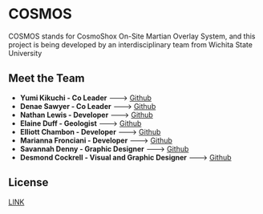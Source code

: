 # COSMOS

COSMOS stands for CosmoShox On-Site Martian Overlay System, and this project is being developed by an interdisciplinary team from Wichita State University

## Meet the Team
- **Yumi Kikuchi - Co Leader**  ---> [Github](https://github.com/yvmi)
- **Denae Sawyer - Co Leader**  ---> [Github](https://github.com/denooooooosh)
- **Nathan Lewis - Developer**  ---> [Github](https://github.com/gingabread)
- **Elaine Duff - Geologist**  ---> [Github](https://github.com/elaineduff)
- **Elliott Chambon - Developer** ---> [Github](https://github.com/elliottchambon)
- **Marianna Fronciani - Developer**  ---> [Github](https://github.com/mariannafronciani)
- **Savannah Denny - Graphic Designer** ---> [Github](https://github.com/SavDenny)
- **Desmond Cockrell - Visual and Graphic Designer** ---> [Github](https://github.com/DesmondC15)

## License

[LINK](https://choosealicense.com/licenses)
